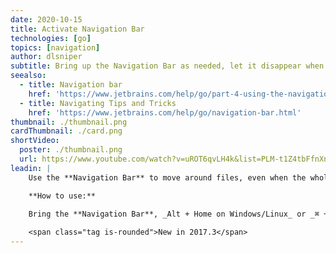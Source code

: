 ```yaml
---
date: 2020-10-15
title: Activate Navigation Bar
technologies: [go]
topics: [navigation]
author: dlsniper
subtitle: Bring up the Navigation Bar as needed, let it disappear when finished.
seealso:
  - title: Navigation bar
    href: 'https://www.jetbrains.com/help/go/part-4-using-the-navigation-bar.html'
  - title: Navigating Tips and Tricks
    href: 'https://www.jetbrains.com/help/go/navigation-bar.html'
thumbnail: ./thumbnail.png
cardThumbnail: ./card.png
shortVideo:
  poster: ./thumbnail.png
  url: https://www.youtube.com/watch?v=uROT6qvLH4k&list=PLM-t1Z4tbFfnXnghmtk6WVz10_pivOw25&index=9&t=0s
leadin: |
    Use the **Navigation Bar** to move around files, even when the whole UI is hidden away.

    **How to use:**
    
    Bring the **Navigation Bar**, _Alt + Home on Windows/Linux_ or _⌘ + ↑ on macOS_.

    <span class="tag is-rounded">New in 2017.3</span>
---
```

